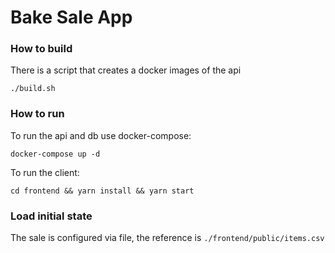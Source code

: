 # Bake Sale App

### How to build 
There is a script that creates a docker images of the api
```
./build.sh
```

### How to run
To run the api and db use docker-compose:
```
docker-compose up -d
```

To run the client:
```
cd frontend && yarn install && yarn start
```

### Load initial state
The sale is configured via file, the reference is `./frontend/public/items.csv`